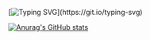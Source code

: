 [![Typing SVG](https://readme-typing-svg.demolab.com?font=Fira+Code&size=14&pause=1000&color=122721&width=435&lines=Infinity+named+final+journey.)](https://git.io/typing-svg)

[![Anurag's GitHub stats](https://github-readme-stats.vercel.app/api?username=echotronine&show_icons=true&theme=blue-green)]([https://github.com/echotronine](https://github.com/anuraghazra/github-readme-stats))

<!--
**echotronine/echotronine** is a ✨ _special_ ✨ repository because its `README.md` (this file) appears on your GitHub profile.

Here are some ideas to get you started:

- 🔭 I’m currently working on ...
- 🌱 I’m currently learning ...
- 👯 I’m looking to collaborate on ...
- 🤔 I’m looking for help with ...
- 💬 Ask me about ...
- 📫 How to reach me: ...
- 😄 Pronouns: ...
- ⚡ Fun fact: ...
-->

